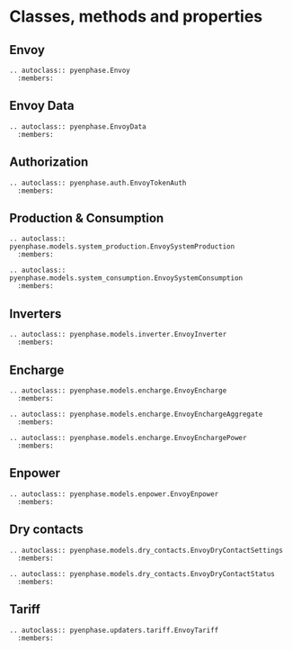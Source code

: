 # Classes, methods and properties

## Envoy

```{eval-rst}
.. autoclass:: pyenphase.Envoy
  :members:
```

## Envoy Data

```{eval-rst}
.. autoclass:: pyenphase.EnvoyData
  :members:

```

## Authorization

```{eval-rst}
.. autoclass:: pyenphase.auth.EnvoyTokenAuth
  :members:

```

## Production & Consumption

```{eval-rst}
.. autoclass:: pyenphase.models.system_production.EnvoySystemProduction
  :members:

```

```{eval-rst}
.. autoclass:: pyenphase.models.system_consumption.EnvoySystemConsumption
  :members:

```

## Inverters

```{eval-rst}
.. autoclass:: pyenphase.models.inverter.EnvoyInverter
  :members:

```

## Encharge

```{eval-rst}
.. autoclass:: pyenphase.models.encharge.EnvoyEncharge
  :members:

```

```{eval-rst}
.. autoclass:: pyenphase.models.encharge.EnvoyEnchargeAggregate
  :members:

```

```{eval-rst}
.. autoclass:: pyenphase.models.encharge.EnvoyEnchargePower
  :members:

```

## Enpower

```{eval-rst}
.. autoclass:: pyenphase.models.enpower.EnvoyEnpower
  :members:

```

## Dry contacts

```{eval-rst}
.. autoclass:: pyenphase.models.dry_contacts.EnvoyDryContactSettings
  :members:

```

```{eval-rst}
.. autoclass:: pyenphase.models.dry_contacts.EnvoyDryContactStatus
  :members:

```

## Tariff

```{eval-rst}
.. autoclass:: pyenphase.updaters.tariff.EnvoyTariff
  :members:

```

